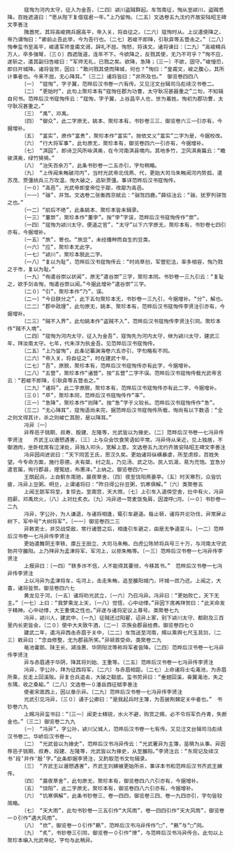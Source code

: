 <!-- { "loadSidebar": true } -->
      　　寇恂为河内太守，征入为金吾，〔二四〕颍川盗贼群起。车驾南征，恂从至颍川，盗贼悉降。百姓遮道曰：“愿从陛下复借寇君一年。”上乃留恂。〔二五〕文选卷五九沈约齐故安陆昭王碑文李善注
      　　隗嚣死，其将高峻拥兵据高平，帝入关，将自征之。〔二六〕寇恂时从。上议遣使降之，帝乃谓恂曰：“卿前止吾此举，今为吾行也。〔二七〕若峻不即降，引耿弇等五营击之。”〔二八〕恂奉玺书至高平，峻遣军师皇甫文谒，辞礼不屈。恂怒，将诛文。诸将谏曰：〔二九〕“高峻精兵万人，卒多强弩，〔三０〕西遮陇道，连年不下。今欲降之，反戮其使，无乃不可乎？”恂不应，遂斩之，遣其副归告峻曰：“军师无礼，已戮之矣。欲降，急降；〔三一〕不欲，固守。”峻惶恐，即日开城降。诸将皆贺，因曰：“敢问戮其使而降城，何也？”恂曰：“皇甫文，峻之腹心，其所计事者也。今来不屈，无心降耳。”〔三二〕诸将皆曰：“非所及也。”　御览卷四四八
      　　〔一〕　“寇恂”，字子翼，范晔后汉书卷一六有传。又见汪文台辑司马彪续汉书卷二。
      　　〔二〕　“更始时”，此句上聚珍本有“寇恂任郡为功曹，太守耿况甚器重之”二句，不知辑自何书。范晔后汉书寇恂传云：“寇恂，字子翼，上谷昌平人也，世为着姓。恂初为郡功曹，太守耿况甚重之。”
      　　〔三〕　“禹”，邓禹。
      　　〔四〕　“御众”，此二字原无，姚本、聚珍本有，书钞卷三三、御览卷六三一引亦有，今据增补。
      　　〔五〕　“富实”，原作“富贵”，聚珍本作“富实”。按依文义“富实”二字为是，今据校改。
      　　〔六〕　“行大将军事”，此句原无，聚珍本有，御览卷四六一引亦有，今据增补。
      　　〔七〕　“淇园”，即诗卫风所咏淇奥，在今河南淇县境内。其地多竹，卫风淇奥篇云：“瞻彼淇奥，绿竹猗猗。”
      　　〔八〕　“治矢百余万”，此条书钞卷一二五亦引，字句稍略。
      　　〔九〕　“上传闻朱鲔破河内”，当时光武帝北伐燕、代，更始大司马朱鲔闻河内势孤，遣苏茂、贾彊统兵三万攻温，恂大破之，追斩贾彊。事详范晔后汉书寇恂传。
      　　〔一０〕“高邑”，光武帝即皇帝位于鄗，改鄗为高邑。
      　　〔一一〕“骊”，并驾。文选卷二张衡西京赋云：“骊驾四鹿。”薛综注云：“骊，犹罗列骈驾之也。”
      　　〔一二〕“前后不绝”，此条姚本、聚珍本皆未辑录。
      　　〔一三〕“董崇”，聚珍本作“董孛”。按“孛”字误，范晔后汉书寇恂传作“崇”。
      　　〔一四〕“寇恂为颍川太守，便道之官”，“太守”以下六字原无，聚珍本有，书钞卷七四引亦有，今据增补。
      　　〔一五〕“旅”，寄也。“旅豆”，未经播种而自生的豆类。
      　　〔一六〕“应”，聚珍本无此字。
      　　〔一七〕“颍川”，聚珍本脱此二字。
      　　〔一八〕“复以为耻”，范晔后汉书寇恂传云：“时尚草创，军营犯法，率多相容，恂乃戮之于市，复以为耻。”
      　　〔一九〕“徇遣谷崇以状闻”，原无“遣谷崇”三字，聚珍本同。书钞卷一三九引云：“复耻之，欲手剑击恂，恂遣谷崇以闻。”今据此增补“遣谷崇”三字。
      　　〔二０〕“引”，聚珍本作“乃”，误。
      　　〔二一〕“今日朕分之”，此下五句聚珍本无，书钞卷一三九引，今据增补。“分”，解也。
      　　〔二二〕“郡中政理”，此句原无，姚本、聚珍本有，范晔后汉书寇恂传李贤注引亦有，今据增补。
      　　〔二三〕“贼不入界”，此句姚本作“盗贼不入”，范晔后汉书寇恂传李贤注引同。聚珍本作“贼不入境”。
      　　〔二四〕“寇恂为河内太守，征入为金吾”，寇恂先为河内太守，继为颍川太守，建武三年，拜汝南太守。七年，代朱浮为执金吾。见范晔后汉书寇恂传。
      　　〔二五〕“上乃留恂”，此条记纂渊海卷六五亦引，字句略有不同。
      　　〔二六〕“帝入关，将自征之”，时在建武十年。
      　　〔二七〕“吾”，原脱，聚珍本有，范晔后汉书寇恂传亦有此字，今据增补。
      　　〔二八〕“五营”，聚珍本作“诸营”。按“五营”二字不误。范晔后汉书寇恂传载光武帝言云：“若峻不即降，引耿弇等五营击之。”
      　　〔二九〕“诸将”，此二字原脱，聚珍本有，范晔后汉书寇恂传亦有此二字，今据增补。
      　　〔三０〕“卒”，聚珍本同，范晔后汉书寇恂传作“率”。
      　　〔三一〕“急降”，聚珍本作“则降”。按“急”字于义较长。范晔后汉书寇恂传作“急”。
      　　〔三二〕“无心降耳”，寇恂语尚未完，据范晔后汉书寇恂传所载，恂尚有以下数语：“全之则文得其计，杀之则峻亡其胆，是以降耳。”
      　　冯异〔一〕
      　　异荐邑子铫期、叔寿、殷建、左隆等，光武皆以为掾史。〔二〕范晔后汉书卷一七冯异传李贤注　　齐武王以谮愬遇害，〔三〕上与众会饮食笑语如平常。冯异侍从亲近，见上独居，不御酒肉，坐卧枕席有泣涕处，异独入叩头，宽解上意。文选卷五九沈约齐故安陆昭王碑文李善注
      　　冯异因间进说曰：“天下同苦王氏，思汉久矣。更始诸将纵横暴虐，所至虏掠，百姓失望。今专命方面，施行恩德。夫有桀、纣之乱，乃见汤、武之功。民人饥渴，易为充饱。宜急分遣官属，徇行郡县，理冤结，布惠泽。”上纳之。御览卷四六一
      　　王朗起兵，上自蓟东南驰，晨夜草舍，〔四〕夜至饶阳燕蒌亭。〔五〕时天寒烈，众皆饥疲，冯异上豆粥。明旦，上谓诸将曰：“昨日得公孙豆粥，饥寒俱解。”〔六〕类聚卷五
      　　上闻王郎军将至，复惊去。至南宫，天大雨，〔七〕上引车入道傍空舍，灶中有火，冯异抱薪，邓禹炊火，〔八〕上对灶炙衣。〔九〕冯异进一笥麦饭兔肩，因渡呼□河。〔一０〕书钞卷一二九
      　　冯异，字公孙，为人谦退，与诸将相逢，辄引车避道。每止顿，诸将共论功伐，异常屏止树下，军中号“大树将军”。〔一一〕御览卷四二三
      　　异敕吏士，非交战受敌，常行诸营之后，相逢引车避之，由是无争道变斗。〔一二〕范晔后汉书卷一七冯异传李贤注
      　　更始遣舞阴王李轶、廪丘王田立、大司马朱鲔、白虎公陈矫将兵号三十万，与河南太守武勃共守雒阳。上乃拜异为孟津将军，军河上，以拒朱鲔等。〔一三〕范晔后汉书卷一七冯异传李贤注
      　　上报异曰：〔一四〕“轶多诈不信，人不能得其要领，今移其书。”　范晔后汉书卷一七冯异传李贤注
      　　上以冯异为孟津将车，屯河上，击走朱鲔，追至雒阳城门，环城一匝乃还。上闻之，大喜，诸将皆贺。御览卷四六七
      　　黄龙见于河，〔一五〕诸将劝光武立，〔一六〕乃召冯异。冯异曰：“更始败亡，天下无主。”〔一七〕上曰：“我梦乘龙上天，〔一八〕觉悟，心中动悸。”异因下席再拜贺曰：“此天命发于精神。心中动悸，大王重慎之性也。”异遂与诸将定议上尊号。类聚卷七九
      　　冯异，颍川人，建武中，〔一九〕征贼还过阳翟，诏异上冢，别下颍川太守、都尉及三百里内长吏皆会，〔二０〕使中大夫致牛酒，〔二一〕宗族会郡县给费。御览卷四七０
      　　建武二年，遣冯异西击赤眉于关中，〔二二〕车驾送至河南，赐以乘舆七尺玉具剑，〔二三〕敕异曰：“念自修整，无为郡县所笑。”异顿首受命。类聚卷二九
      　　黾池霍郎、陕王长、湖浊惠、华阴阳沈等称将军者皆降。〔二四〕范晔后汉书卷一七冯异传李贤注
      　　异与赤眉遇于华阴，降其将刘始、王重等。〔二五〕范晔后汉书卷一七冯异传李贤注
      　　冯异，字公孙，拜为征西将军，〔二六〕与赤眉相距。〔二七〕上命诸将士屯渑池，为赤眉所乘，反走上回溪阪。异复合兵追击，大破之殽底。玺书劳异曰：“垂翅回溪，奋翼渑池，失之东隅，收之桑榆。”〔二八〕文选卷一０潘岳西征赋李善注
      　　使者宋嵩西上，因以章示异。〔二九〕范晔后汉书卷一七冯异传李贤注
      　　光武引见冯异，〔三０〕诵于公卿曰：“是我起兵时主簿，为吾披荆棘定关中者也。”　书钞卷六九
      　　上赐冯异玺书曰：“〔三一〕闻吏士精锐，水火不避，购赏之赐，必不令将军负丹青，失断金也。”〔三二〕御览卷二九九
      　　〔一〕　“冯异”，字公孙，颍川父城人，范晔后汉书卷一七有传。又见汪文台辑司马彪续汉书卷二、华峤后汉书卷一。
      　　〔二〕　“光武皆以为掾史”，范晔后汉书冯异传云：“光武署异为主簿，苗萌为从事。异因荐邑子铫期、叔寿、段建、左隆等，光武皆以为掾史，从至雒阳。”李贤注云：“东观记及续汉书‘段’并作‘殷’字。”此条即据李贤注，又酌取范书文句辑录。
      　　〔三〕　“齐武王以谮愬遇害”，齐武王刘縯被更始所杀，事详本书和范晔后汉书齐武王縯传。
      　　〔四〕　“晨夜草舍”，此句原无，聚珍本有，御览卷四八六引亦有，今据增补。
      　　〔五〕　“饶阳”，此二字原无，聚珍本有，御览卷四八六引亦有，今据增补。
      　　〔六〕　“饥寒俱解”，此条书钞卷三、卷一四四，御览卷三四、卷一九四亦引，字句皆较简略。
      　　〔七〕　“天大雨”，此句书钞卷一三五引作“大风雨”，卷一四四引作“天大风雨”，御览卷一０引作“遇大风雨”。
      　　〔八〕　“炊”，御览卷一０引作“爇”，范晔后汉书冯异传作“□”，“爇”与“□”同。
      　　〔九〕　“炙”，书钞卷三引同，御览卷一０引作“燎”，与范晔后汉书冯异传合。此句以上聚珍本编入光武帝纪，字句与此稍异。
